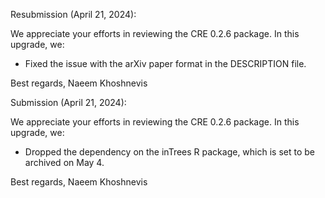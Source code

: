 Resubmission (April 21, 2024):

We appreciate your efforts in reviewing the CRE 0.2.6 package. In this upgrade, we:

- Fixed the issue with the arXiv paper format in the DESCRIPTION file. 

Best regards, 
Naeem Khoshnevis

Submission (April 21, 2024):

We appreciate your efforts in reviewing the CRE 0.2.6 package. In this upgrade, we:

- Dropped the dependency on the inTrees R package, which is set to be archived on May 4. 

Best regards, 
Naeem Khoshnevis

